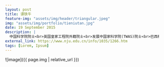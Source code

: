 ```yaml
---
layout: post
title: 谭铁牛
feature-img: "assets/img/header/triangular.jpeg"
img: "assets/img/portfolio/tieniutan.jpg"
date: 19 September 2015
description: |
  中国科学院院士<br>英国皇家工程院外籍院士<br>发展中国家科学院(TWAS)院士<br>巴西科学院外籍院士
external_link: https://www.nju.edu.cn/info/1035/1266.htm
tags: [Lorem, Ipsum]
---
```


![image]({{ page.img | relative_url }})